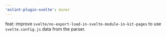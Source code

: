 ```yaml
---
'eslint-plugin-svelte': minor
---
```


feat: improve `svelte/no-export-load-in-svelte-module-in-kit-pages` to use `svelte.config.js` data from the parser.
